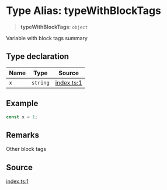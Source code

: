 # Type Alias: typeWithBlockTags

> **typeWithBlockTags**: `object`

Variable with block tags summary

## Type declaration

| Name | Type | Source |
| ------ | ------ | ------ |
| `x` | `string` | [index.ts:1](http://source-url) |

## Example

```ts
const x = 1;
```

## Remarks

Other block tags

## Source

[index.ts:1](http://source-url)
